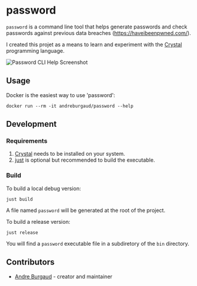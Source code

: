# password

`password` is a command line tool that helps generate passwords and check passwords against previous data breaches (https://haveibeenpwned.com/).

I created this projet as a means to learn and experiment with the [Crystal](https://crystal-lang.org/) programming language.

![Password CLI Help Screenshot](https://github.com/andreburgaud/password/assets/6396088/c375ae9d-5c3d-4f1a-bfd2-fcfabc45bf29)

## Usage

Docker is the easiest way to use 'password':

```
docker run --rm -it andreburgaud/password --help
```

## Development

### Requirements

1. [Crystal](https://crystal-lang.org/) needs to be installed on your system.
1. [just](https://github.com/casey/just) is optional but recommended to build the executable.

### Build

To build a local debug version:

```
just build
```

A file named `password` will be generated at the root of the project.

To build a release version:

```
just release
```

You will find a `password` executable file in a subdiretory of the `bin` directory.

## Contributors

- [Andre Burgaud](https://github.com/your-github-user) - creator and maintainer
